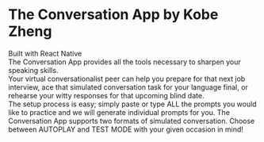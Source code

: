 # The Conversation App by Kobe Zheng 

Built with React Native <br/>
The Conversation App provides all the tools necessary to sharpen your speaking skills. <br/>
Your virtual conversationalist peer can help you prepare for that next job interview, ace that simulated conversation task for your language final, or rehearse your witty responses for that upcoming blind date. <br/>
The setup process is easy; simply paste or type ALL the prompts you would like to practice and we will generate individual prompts for you. The Conversation App supports two formats of simulated conversation. Choose between AUTOPLAY and TEST MODE with your given occasion in mind! <br/>
